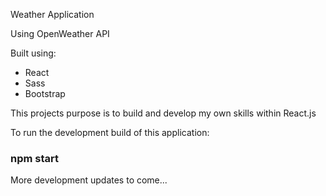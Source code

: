 Weather Application

Using OpenWeather API

Built using:

* React
* Sass
* Bootstrap

This projects purpose is to build and develop my own skills within React.js

To run the development build of this application:

### npm start

More development updates to come...